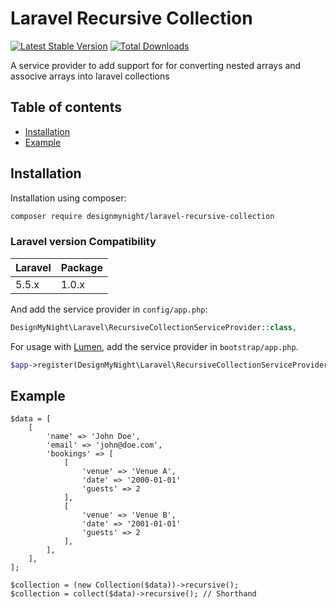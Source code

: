 Laravel Recursive Collection
===============

[![Latest Stable Version](http://img.shields.io/github/release/designmynight/laravel-recursive-collection.svg)](https://packagist.org/packages/designmynight/laravel-recursive-collection) [![Total Downloads](http://img.shields.io/packagist/dm/designmynight/laravel-recursive-collection.svg)](https://packagist.org/packages/designmynight/laravel-recursive-collection)

A service provider to add support for for converting nested arrays and associve arrays into laravel collections

Table of contents
-----------------
* [Installation](#installation)
* [Example](#example)

Installation
------------

Installation using composer:

```sh
composer require designmynight/laravel-recursive-collection
```

### Laravel version Compatibility

 Laravel  | Package
:---------|:----------
 5.5.x    | 1.0.x

And add the service provider in `config/app.php`:

```php
DesignMyNight\Laravel\RecursiveCollectionServiceProvider::class,
```

For usage with [Lumen](http://lumen.laravel.com), add the service provider in `bootstrap/app.php`.

```php
$app->register(DesignMyNight\Laravel\RecursiveCollectionServiceProvider::class);
```

Example
------------

```
$data = [
    [
        'name' => 'John Doe',
        'email' => 'john@doe.com',
        'bookings' => [
            [
                'venue' => 'Venue A',
                'date' => '2000-01-01'
                'guests' => 2
            ],
            [
                'venue' => 'Venue B',
                'date' => '2001-01-01'
                'guests' => 2
            ],
        ],
    ],
];

$collection = (new Collection($data))->recursive();
$collection = collect($data)->recursive(); // Shorthand
```

